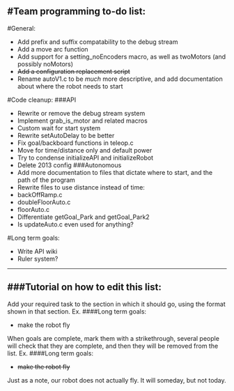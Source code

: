 #Team programming to-do list:
----------------------------

#General:

* Add prefix and suffix compatability to the debug stream
* Add a move arc function
* Add support for a setting_noEncoders macro, as well as twoMotors (and possibly noMotors)
* ~~Add a configuration replacement script~~
* Rename autoV1.c to be *much* more descriptive, and add documentation about where the robot needs to start

#Code cleanup:
###API
* Rewrite or remove the debug stream system
* Implement grab_is_motor and related macros
* Custom wait for start system
* Rewrite setAutoDelay to be better
* Fix goal/backboard functions in teleop.c
* Move for time/distance only and default power
* Try to condense initializeAPI and initializeRobot
* Delete 2013 config
###Autonomous
* Add more documentation to files that dictate where to start, and the path of the program
* Rewrite files to use distance instead of time:
 * backOffRamp.c
 * doubleFloorAuto.c
 * floorAuto.c
* Differentiate getGoal_Park and getGoal_Park2
* Is updateAuto.c even used for anything?

#Long term goals:
* Write API wiki
* Ruler system?

--------------------
###Tutorial on how to edit this list:
-------------------------
Add your required task to the section in which it should go, using the format shown in that section.
Ex.
####Long term goals:
* make the robot fly

When goals are complete, mark them with a strikethrough, several people will check that they are complete,
and then they will be removed from the list.
Ex.
####Long term goals:
* ~~make the robot fly~~

Just as a note, our robot does not actually fly. It will someday, but not today.
